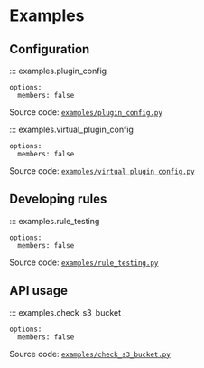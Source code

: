 # Examples

## Configuration

::: examples.plugin_config

    options:
      members: false

Source code: [`examples/plugin_config.py`](https://github.com/bcdev/xrlint/blob/main/examples/plugin_config.py)

::: examples.virtual_plugin_config

    options:
      members: false

Source code: [`examples/virtual_plugin_config.py`](https://github.com/bcdev/xrlint/blob/main/examples/virtual_plugin_config.py)

## Developing rules

::: examples.rule_testing

    options:
      members: false

Source code: [`examples/rule_testing.py`](https://github.com/bcdev/xrlint/blob/main/examples/rule_testing.py)

## API usage

::: examples.check_s3_bucket

    options:
      members: false

Source code: [`examples/check_s3_bucket.py`](https://github.com/bcdev/xrlint/blob/main/examples/check_s3_bucket.py)
